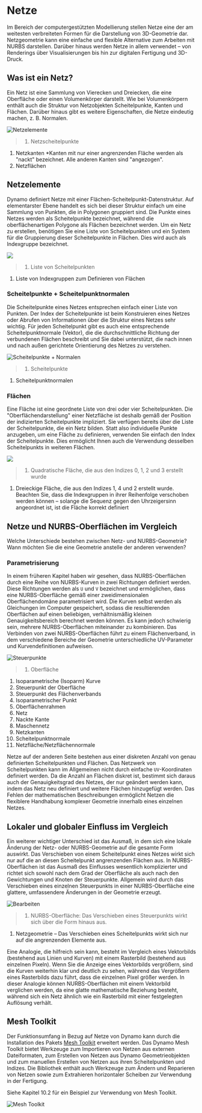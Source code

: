 # Netze

Im Bereich der computergestützten Modellierung stellen Netze eine der am weitesten verbreiteten Formen für die Darstellung von 3D-Geometrie dar. Netzgeometrie kann eine einfache und flexible Alternative zum Arbeiten mit NURBS darstellen. Darüber hinaus werden Netze in allem verwendet – von Renderings über Visualisierungen bis hin zur digitalen Fertigung und 3D-Druck.

## Was ist ein Netz?

Ein Netz ist eine Sammlung von Vierecken und Dreiecken, die eine Oberfläche oder einen Volumenkörper darstellt. Wie bei Volumenkörpern enthält auch die Struktur von Netzobjekten Scheitelpunkte, Kanten und Flächen. Darüber hinaus gibt es weitere Eigenschaften, die Netze eindeutig machen, z. B. Normalen.

![Netzelemente](../.gitbook/assets/MeshElements2.jpg)

> 1. Netzscheitelpunkte

1. Netzkanten \*Kanten mit nur einer angrenzenden Fläche werden als "nackt" bezeichnet. Alle anderen Kanten sind "angezogen".
2. Netzflächen

## Netzelemente

Dynamo definiert Netze mit einer Flächen-Scheitelpunkt-Datenstruktur. Auf elementarster Ebene handelt es sich bei dieser Struktur einfach um eine Sammlung von Punkten, die in Polygonen gruppiert sind. Die Punkte eines Netzes werden als Scheitelpunkte bezeichnet, während die oberflächenartigen Polygone als Flächen bezeichnet werden. Um ein Netz zu erstellen, benötigen Sie eine Liste von Scheitelpunkten und ein System für die Gruppierung dieser Scheitelpunkte in Flächen. Dies wird auch als Indexgruppe bezeichnet.

![](../.gitbook/assets/meshFacesVertices.jpg)

> 1. Liste von Scheitelpunkten

1. Liste von Indexgruppen zum Definieren von Flächen

### Scheitelpunkte + Scheitelpunktnormalen

Die Scheitelpunkte eines Netzes entsprechen einfach einer Liste von Punkten. Der Index der Scheitelpunkte ist beim Konstruieren eines Netzes oder Abrufen von Informationen über die Struktur eines Netzes sehr wichtig. Für jeden Scheitelpunkt gibt es auch eine entsprechende Scheitelpunktnormale (Vektor), die die durchschnittliche Richtung der verbundenen Flächen beschreibt und Sie dabei unterstützt, die nach innen und nach außen gerichtete Orientierung des Netzes zu verstehen.

![Scheitelpunkte + Normalen](../.gitbook/assets/vertexNormals.jpg)

> 1. Scheitelpunkte

1. Scheitelpunktnormalen

### Flächen

Eine Fläche ist eine geordnete Liste von drei oder vier Scheitelpunkten. Die "Oberflächendarstellung" einer Netzfläche ist deshalb gemäß der Position der indizierten Scheitelpunkte impliziert. Sie verfügen bereits über die Liste der Scheitelpunkte, die ein Netz bilden. Statt also individuelle Punkte anzugeben, um eine Fläche zu definieren, verwenden Sie einfach den Index der Scheitelpunkte. Dies ermöglicht Ihnen auch die Verwendung desselben Scheitelpunkts in weiteren Flächen.

![](../.gitbook/assets/meshFaces.jpg)

> 1. Quadratische Fläche, die aus den Indizes 0, 1, 2 und 3 erstellt wurde

1. Dreieckige Fläche, die aus den Indizes 1, 4 und 2 erstellt wurde. Beachten Sie, dass die Indexgruppen in ihrer Reihenfolge verschoben werden können – solange die Sequenz gegen den Uhrzeigersinn angeordnet ist, ist die Fläche korrekt definiert

## Netze und NURBS-Oberflächen im Vergleich

Welche Unterschiede bestehen zwischen Netz- und NURBS-Geometrie? Wann möchten Sie die eine Geometrie anstelle der anderen verwenden?

### Parametrisierung

In einem früheren Kapitel haben wir gesehen, dass NURBS-Oberflächen durch eine Reihe von NURBS-Kurven in zwei Richtungen definiert werden. Diese Richtungen werden als `U` und `V` bezeichnet und ermöglichen, dass eine NURBS-Oberfläche gemäß einer zweidimensionalen Oberflächendomäne parametrisiert wird. Die Kurven selbst werden als Gleichungen im Computer gespeichert, sodass die resultierenden Oberflächen auf einen beliebigen, verhältnismäßig kleinen Genauigkeitsbereich berechnet werden können. Es kann jedoch schwierig sein, mehrere NURBS-Oberflächen miteinander zu kombinieren. Das Verbinden von zwei NURBS-Oberflächen führt zu einem Flächenverband, in dem verschiedene Bereiche der Geometrie unterschiedliche UV-Parameter und Kurvendefinitionen aufweisen.

![Steuerpunkte](../.gitbook/assets/NURBSvsMESH-01.jpg)

> 1. Oberfläche

1. Isoparametrische (Isoparm) Kurve
2. Steuerpunkt der Oberfläche
3. Steuerpunkt des Flächenverbands
4. Isoparametrischer Punkt
5. Oberflächenrahmen
6. Netz
7. Nackte Kante
8. Maschennetz
9. Netzkanten
10. Scheitelpunktnormale
11. Netzfläche/Netzflächennormale

Netze auf der anderen Seite bestehen aus einer diskreten Anzahl von genau definierten Scheitelpunkten und Flächen. Das Netzwerk von Scheitelpunkten kann im Allgemeinen nicht durch einfache `UV`-Koordinaten definiert werden. Da die Anzahl an Flächen diskret ist, bestimmt sich daraus auch der Genauigkeitsgrad des Netzes, der nur geändert werden kann, indem das Netz neu definiert und weitere Flächen hinzugefügt werden. Das Fehlen der mathematischen Beschreibungen ermöglicht Netzen die flexiblere Handhabung komplexer Geometrie innerhalb eines einzelnen Netzes.

## Lokaler und globaler Einfluss im Vergleich

Ein weiterer wichtiger Unterschied ist das Ausmaß, in dem sich eine lokale Änderung der Netz- oder NURBS-Geometrie auf die gesamte Form auswirkt. Das Verschieben von einem Scheitelpunkt eines Netzes wirkt sich nur auf die an diesen Scheitelpunkt angrenzenden Flächen aus. In NURBS-Oberflächen ist das Ausmaß des Einflusses wesentlich komplizierter und richtet sich sowohl nach dem Grad der Oberfläche als auch nach den Gewichtungen und Knoten der Steuerpunkte. Allgemein wird durch das Verschieben eines einzelnen Steuerpunkts in einer NURBS-Oberfläche eine glattere, umfassendere Änderungen in der Geometrie erzeugt.

![Bearbeiten](../.gitbook/assets/NURBSvsMESH-02.jpg)

> 1. NURBS-Oberfläche: Das Verschieben eines Steuerpunkts wirkt sich über die Form hinaus aus.

1. Netzgeometrie – Das Verschieben eines Scheitelpunkts wirkt sich nur auf die angrenzenden Elemente aus.

Eine Analogie, die hilfreich sein kann, besteht im Vergleich eines Vektorbilds (bestehend aus Linien und Kurven) mit einem Rasterbild (bestehend aus einzelnen Pixeln). Wenn Sie die Anzeige eines Vektorbilds vergrößern, sind die Kurven weiterhin klar und deutlich zu sehen, während das Vergrößern eines Rasterbilds dazu führt, dass die einzelnen Pixel größer werden. In dieser Analogie können NURBS-Oberflächen mit einem Vektorbild verglichen werden, da eine glatte mathematische Beziehung besteht, während sich ein Netz ähnlich wie ein Rasterbild mit einer festgelegten Auflösung verhält.

## Mesh Toolkit

Der Funktionsumfang in Bezug auf Netze von Dynamo kann durch die Installation des Pakets [Mesh Toolkit](https://github.com/DynamoDS/Dynamo/wiki/Dynamo-Mesh-Toolkit) erweitert werden. Das Dynamo Mesh Toolkit bietet Werkzeuge zum Importieren von Netzen aus externen Dateiformaten, zum Erstellen von Netzen aus Dynamo Geometrieobjekten und zum manuellen Erstellen von Netzen aus ihren Scheitelpunkten und Indizes. Die Bibliothek enthält auch Werkzeuge zum Ändern und Reparieren von Netzen sowie zum Extrahieren horizontaler Scheiben zur Verwendung in der Fertigung.

Siehe Kapitel 10.2 für ein Beispiel zur Verwendung von Mesh Toolkit.

![Mesh Toolkit](../.gitbook/assets/MeshToolKit.jpg)
